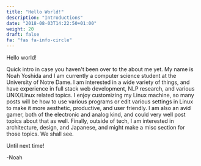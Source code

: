 ```yaml
---
title: "Hello World!"
description: "Introductions"
date: "2018-08-03T14:22:50+01:00"
weight: 20
draft: false
fa: "fas fa-info-circle"
---
```


Hello world!

Quick intro in case you haven't been over to the about me yet. My name is Noah
Yoshida and I am currently a computer science student at the University of Notre
Dame. I am interested in a wide variety of things, and have experience in full
stack web development, NLP research, and various UNIX/Linux related topics. I
enjoy customizing my Linux machine, so many posts will be how to use various
programs or edit various settings in Linux to make it more aesthetic,
productive, and user friendly. I am also an avid gamer, both of the electronic
and analog kind, and could very well post topics about that as well. Finally,
outside of tech, I am interested in architecture, design, and Japanese, and
might make a misc section for those topics. We shall see. 

Until next time!

-Noah 
